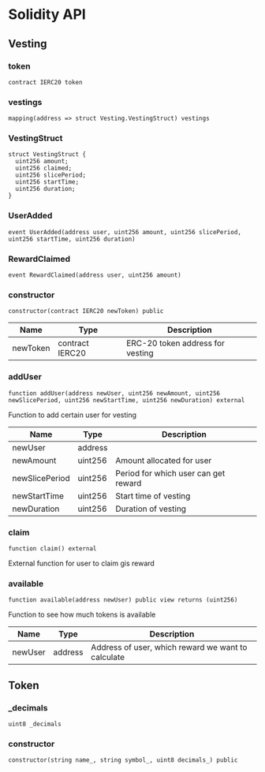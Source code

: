# Solidity API

## Vesting

### token

```solidity
contract IERC20 token
```

### vestings

```solidity
mapping(address => struct Vesting.VestingStruct) vestings
```

### VestingStruct

```solidity
struct VestingStruct {
  uint256 amount;
  uint256 claimed;
  uint256 slicePeriod;
  uint256 startTime;
  uint256 duration;
}
```

### UserAdded

```solidity
event UserAdded(address user, uint256 amount, uint256 slicePeriod, uint256 startTime, uint256 duration)
```

### RewardClaimed

```solidity
event RewardClaimed(address user, uint256 amount)
```

### constructor

```solidity
constructor(contract IERC20 newToken) public
```

| Name | Type | Description |
| ---- | ---- | ----------- |
| newToken | contract IERC20 | ERC-20 token address for vesting |

### addUser

```solidity
function addUser(address newUser, uint256 newAmount, uint256 newSlicePeriod, uint256 newStartTime, uint256 newDuration) external
```

Function to add certain user for vesting

| Name | Type | Description |
| ---- | ---- | ----------- |
| newUser | address |  |
| newAmount | uint256 | Amount allocated for user |
| newSlicePeriod | uint256 | Period for which user can get reward |
| newStartTime | uint256 | Start time of vesting |
| newDuration | uint256 | Duration of vesting |

### claim

```solidity
function claim() external
```

External function for user to claim gis reward

### available

```solidity
function available(address newUser) public view returns (uint256)
```

Function to see how much tokens is available

| Name | Type | Description |
| ---- | ---- | ----------- |
| newUser | address | Address of user, which reward we want to calculate |

## Token

### _decimals

```solidity
uint8 _decimals
```

### constructor

```solidity
constructor(string name_, string symbol_, uint8 decimals_) public
```

